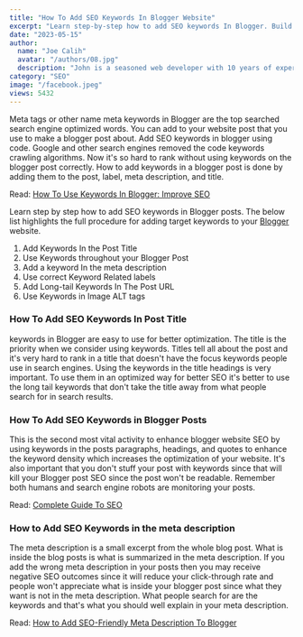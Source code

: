 ```yaml
---
title: "How To Add SEO Keywords In Blogger Website"
excerpt: "Learn step-by-step how to add SEO keywords In Blogger. Build your website with SEO-optimized blogger post, meta description, URL, and title."
date: "2023-05-15"
author:
  name: "Joe Calih"
  avatar: "/authors/08.jpg"
  description: "John is a seasoned web developer with 10 years of experience in React and Next.js."
category: "SEO"
image: "/facebook.jpeg"
views: 5432
---
```


Meta tags or other name meta keywords in Blogger are the top searched search engine optimized words. You can add to your website post that you use to make a blogger post about. Add SEO keywords in blogger using code. Google and other search engines removed the code keywords crawling algorithms. Now it's so hard to rank without using keywords on the blogger post correctly. How to add keywords in a blogger post is done by adding them to the post, label, meta description, and title.

Read: [How To Use Keywords In Blogger: Improve SEO](https://joecalih.co.ke/how-to-add-seo-keywords-in-blogger-website/)

Learn step by step how to add SEO keywords in Blogger posts. The below list highlights the full procedure for adding target keywords to your [Blogger](https://joecalih.co.ke/how-to-create-a-professional-blogger-website/) website.

1.  Add Keywords In the Post Title
2.  Use Keywords throughout your Blogger Post
3.  Add a keyword In the meta description
4.  Use correct Keyword Related labels
5.  Add Long-tail Keywords In The Post URL
6.  Use Keywords in Image ALT tags

### How To Add SEO Keywords In Post Title

keywords in Blogger are easy to use for better optimization. The title is the priority when we consider using keywords. Titles tell all about the post and it's very hard to rank in a title that doesn't have the focus keywords people use in search engines. Using the keywords in the title headings is very important. To use them in an optimized way for better SEO it's better to use the long tail keywords that don't take the title away from what people search for in search results.

### How To Add SEO Keywords in Blogger Posts

This is the second most vital activity to enhance blogger website SEO by using keywords in the posts paragraphs, headings, and quotes to enhance the keyword density which increases the optimization of your website. It's also important that you don't stuff your post with keywords since that will kill your Blogger post SEO since the post won't be readable. Remember both humans and search engine robots are monitoring your posts.

Read: [Complete Guide To SEO](https://joecalih.co.ke/build-high-quality-backlinks-in-blogger/)

### How to Add SEO Keywords in the meta description

The meta description is a small excerpt from the whole blog post. What is inside the blog posts is what is summarized in the meta description. If you add the wrong meta description in your posts then you may receive negative SEO outcomes since it will reduce your click-through rate and people won't appreciate what is inside your blogger post since what they want is not in the meta description. What people search for are the keywords and that's what you should well explain in your meta description.

Read: [How to Add SEO-Friendly Meta Description To Blogger](https://joecalih.co.ke/how-to-add-meta-description-in-blogger/)